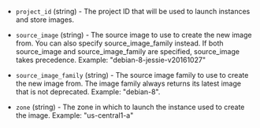 <!-- Code generated from the comments of the Config struct in builder/googlecompute/config.go; DO NOT EDIT MANUALLY -->

-   `project_id` (string) - The project ID that will be used to launch
    instances and store images.
    
-   `source_image` (string) - The source image to use to create the new image
    from. You can also specify source_image_family instead. If both
    source_image and source_image_family are specified, source_image
    takes precedence. Example: "debian-8-jessie-v20161027"
    
-   `source_image_family` (string) - The source image family to use to create
    the new image from. The image family always returns its latest image that
    is not deprecated. Example: "debian-8".
    
-   `zone` (string) - The zone in which to launch the instance used to create
    the image. Example: "us-central1-a"
    